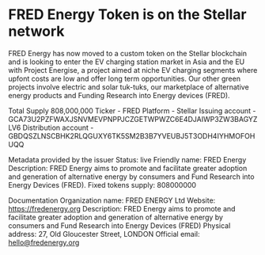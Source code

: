 # FRED Energy Token is on the Stellar network
FRED Energy has now moved to a custom token on the Stellar blockchain and is looking to enter the EV charging station market in Asia and the EU with Project Energise, a project aimed at niche EV charging segments where upfont costs are low and offer long term opportunities. Our other green projects involve electric and solar tuk-tuks, our marketplace of alternative energy products and Funding Research into Energy devices (FRED).

Total Supply 808,000,000
Ticker - FRED
Platform - Stellar
Issuing account - GCA73U2PZFWAXJSNVMEVPNPPJCZGETWPWZC6E4DJAIWP3ZW3BAGYZLV6
Distribution account - GBDQSZLNSCBHK2RLQGUXY6TK5SM2B3B7YVEUBJ5T3ODH4IYHMOFOHUQQ

Metadata provided by the issuer
Status: live
Friendly name: FRED Energy
Description: FRED Energy aims to promote and facilitate greater adoption and generation of alternative energy by consumers and Fund Research into Energy Devices (FRED).
Fixed tokens supply: 808000000

Documentation
Organization name: FRED ENERGY Ltd
Website: https://fredenergy.org
Description: FRED Energy aims to promote and facilitate greater adoption and generation of alternative energy by consumers and Fund Research into Energy Devices (FRED)
Physical address: 27, Old Gloucester Street, LONDON
Official email: hello@fredenergy.org
